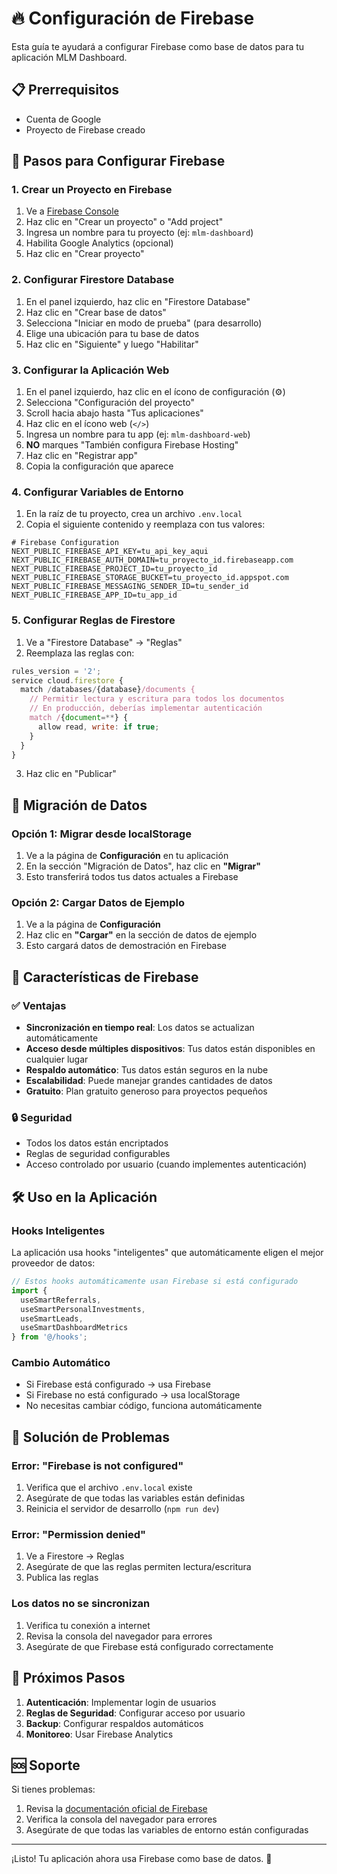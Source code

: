 # 🔥 Configuración de Firebase

Esta guía te ayudará a configurar Firebase como base de datos para tu aplicación MLM Dashboard.

## 📋 Prerrequisitos

- Cuenta de Google
- Proyecto de Firebase creado

## 🚀 Pasos para Configurar Firebase

### 1. Crear un Proyecto en Firebase

1. Ve a [Firebase Console](https://console.firebase.google.com/)
2. Haz clic en "Crear un proyecto" o "Add project"
3. Ingresa un nombre para tu proyecto (ej: `mlm-dashboard`)
4. Habilita Google Analytics (opcional)
5. Haz clic en "Crear proyecto"

### 2. Configurar Firestore Database

1. En el panel izquierdo, haz clic en "Firestore Database"
2. Haz clic en "Crear base de datos"
3. Selecciona "Iniciar en modo de prueba" (para desarrollo)
4. Elige una ubicación para tu base de datos
5. Haz clic en "Siguiente" y luego "Habilitar"

### 3. Configurar la Aplicación Web

1. En el panel izquierdo, haz clic en el ícono de configuración (⚙️)
2. Selecciona "Configuración del proyecto"
3. Scroll hacia abajo hasta "Tus aplicaciones"
4. Haz clic en el ícono web (`</>`)
5. Ingresa un nombre para tu app (ej: `mlm-dashboard-web`)
6. **NO** marques "También configura Firebase Hosting"
7. Haz clic en "Registrar app"
8. Copia la configuración que aparece

### 4. Configurar Variables de Entorno

1. En la raíz de tu proyecto, crea un archivo `.env.local`
2. Copia el siguiente contenido y reemplaza con tus valores:

```env
# Firebase Configuration
NEXT_PUBLIC_FIREBASE_API_KEY=tu_api_key_aqui
NEXT_PUBLIC_FIREBASE_AUTH_DOMAIN=tu_proyecto_id.firebaseapp.com
NEXT_PUBLIC_FIREBASE_PROJECT_ID=tu_proyecto_id
NEXT_PUBLIC_FIREBASE_STORAGE_BUCKET=tu_proyecto_id.appspot.com
NEXT_PUBLIC_FIREBASE_MESSAGING_SENDER_ID=tu_sender_id
NEXT_PUBLIC_FIREBASE_APP_ID=tu_app_id
```

### 5. Configurar Reglas de Firestore

1. Ve a "Firestore Database" → "Reglas"
2. Reemplaza las reglas con:

```javascript
rules_version = '2';
service cloud.firestore {
  match /databases/{database}/documents {
    // Permitir lectura y escritura para todos los documentos
    // En producción, deberías implementar autenticación
    match /{document=**} {
      allow read, write: if true;
    }
  }
}
```

3. Haz clic en "Publicar"

## 🔄 Migración de Datos

### Opción 1: Migrar desde localStorage

1. Ve a la página de **Configuración** en tu aplicación
2. En la sección "Migración de Datos", haz clic en **"Migrar"**
3. Esto transferirá todos tus datos actuales a Firebase

### Opción 2: Cargar Datos de Ejemplo

1. Ve a la página de **Configuración**
2. Haz clic en **"Cargar"** en la sección de datos de ejemplo
3. Esto cargará datos de demostración en Firebase

## 🎯 Características de Firebase

### ✅ Ventajas

- **Sincronización en tiempo real**: Los datos se actualizan automáticamente
- **Acceso desde múltiples dispositivos**: Tus datos están disponibles en cualquier lugar
- **Respaldo automático**: Tus datos están seguros en la nube
- **Escalabilidad**: Puede manejar grandes cantidades de datos
- **Gratuito**: Plan gratuito generoso para proyectos pequeños

### 🔒 Seguridad

- Todos los datos están encriptados
- Reglas de seguridad configurables
- Acceso controlado por usuario (cuando implementes autenticación)

## 🛠️ Uso en la Aplicación

### Hooks Inteligentes

La aplicación usa hooks "inteligentes" que automáticamente eligen el mejor proveedor de datos:

```typescript
// Estos hooks automáticamente usan Firebase si está configurado
import { 
  useSmartReferrals, 
  useSmartPersonalInvestments, 
  useSmartLeads, 
  useSmartDashboardMetrics 
} from '@/hooks';
```

### Cambio Automático

- Si Firebase está configurado → usa Firebase
- Si Firebase no está configurado → usa localStorage
- No necesitas cambiar código, funciona automáticamente

## 🚨 Solución de Problemas

### Error: "Firebase is not configured"

1. Verifica que el archivo `.env.local` existe
2. Asegúrate de que todas las variables están definidas
3. Reinicia el servidor de desarrollo (`npm run dev`)

### Error: "Permission denied"

1. Ve a Firestore → Reglas
2. Asegúrate de que las reglas permiten lectura/escritura
3. Publica las reglas

### Los datos no se sincronizan

1. Verifica tu conexión a internet
2. Revisa la consola del navegador para errores
3. Asegúrate de que Firebase está configurado correctamente

## 📱 Próximos Pasos

1. **Autenticación**: Implementar login de usuarios
2. **Reglas de Seguridad**: Configurar acceso por usuario
3. **Backup**: Configurar respaldos automáticos
4. **Monitoreo**: Usar Firebase Analytics

## 🆘 Soporte

Si tienes problemas:

1. Revisa la [documentación oficial de Firebase](https://firebase.google.com/docs)
2. Verifica la consola del navegador para errores
3. Asegúrate de que todas las variables de entorno están configuradas

---

¡Listo! Tu aplicación ahora usa Firebase como base de datos. 🎉
